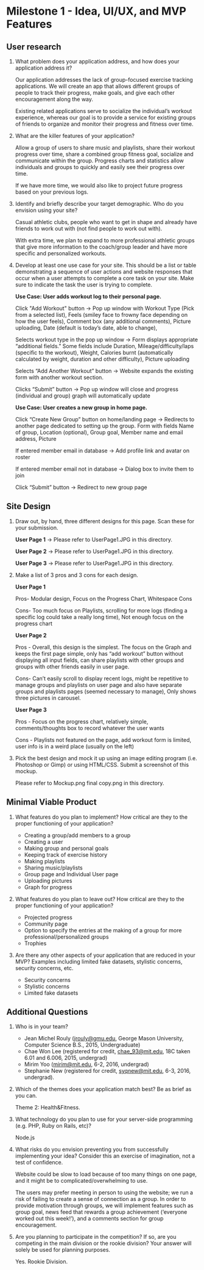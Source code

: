 Milestone 1 - Idea, UI/UX, and MVP Features
=========

User research
----------
1. What problem does your application address, and how does your application address it?

    Our application addresses the lack of group-focused exercise tracking applications. We will create an app that allows different groups of people to track their progress, make goals, and give each other encouragement along the way. 
    
    Existing related applications serve to socialize the individual’s workout experience, whereas our goal is to provide a service for existing groups of friends to organize and monitor their progress and fitness over time.
    
2. What are the killer features of your application?
    
    Allow a group of users to share music and playlists, share their workout progress over time, share a combined group fitness goal, socialize and communicate within the group. Progress charts and statistics allow individuals and groups to quickly and easily see their progress over time.
    
    If we have more time, we would also like to project future progress based on your previous logs.

3. Identify and briefly describe your target demographic. Who do you envision using your site?

    Casual athletic clubs, people who want to get in shape and already have friends to work out with (not find people to work out with).

    With extra time, we plan to expand to more professional athletic groups that give more information to the coach/group leader and have more specific and personalized workouts.

4. Develop at least one use case for your site. This should be a list or table demonstrating a sequence of user actions and website responses that occur when a user attempts to complete a core task on your site. Make sure to indicate the task the user is trying to complete.

    **Use Case: User adds workout log to their personal page.**
    
    Click "Add Workout" button -> Pop up window with Workout Type (Pick from a selected list), Feels (smiley face to frowny face depending on how the user feels), Comment box (any additional comments), Picture uploading, Date (default is today’s date, able to change),
    
    Selects workout type in the pop up window -> Form displays appropriate “additional fields.” Some fields include Duration, Mileage/difficulty/laps (specific to the workout), Weight, Calories burnt (automatically calculated by weight, duration and other difficulty), Picture uploading
    
    Selects “Add Another Workout” button  -> Website expands the existing form with another workout section.
    
    Clicks “Submit” button -> Pop up window will close and progress (individual and group) graph will automatically update

    **Use Case: User creates a new group in home page.**
    
    Click “Create New Group” button on home/landing page -> Redirects to another page dedicated to setting up the group. Form with fields Name of group, Location (optional), Group goal, Member name and email address, Picture
    
    If entered member email in database -> Add profile link and avatar on roster
    
    If entered member email not in database -> Dialog box to invite them to join
    
    Click “Submit” button -> Redirect to new group page

Site Design
---------

1. Draw out, by hand, three different designs for this page. Scan these for your submission. 

    **User Page 1** -> Please refer to UserPage1.JPG in this directory. 
    
    **User Page 2** -> Please refer to UserPage1.JPG in this directory. 

    **User Page 3** -> Please refer to UserPage1.JPG in this directory. 

2. Make a list of 3 pros and 3 cons for each design.
    
    **User Page 1**

    Pros- Modular design, Focus on the Progress Chart, Whitespace Cons
    
    Cons- Too much focus on Playlists, scrolling for more logs (finding a specific log could take a really long time), Not enough focus on the progress chart

    **User Page 2**

    Pros - Overall, this design is the simplest. The focus on the Graph and keeps the first page simple,  only has “add workout” button without displaying all input fields, can share playlists with other groups and groups with other friends easily in user page. 
    
    Cons- Can’t easily scroll to display recent logs, might be repetitive to manage groups and playlists on user page and also have separate groups and playlists pages (seemed necessary to manage), Only shows three pictures in carousel.

    **User Page 3**

    Pros - Focus on the progress chart, relatively simple, comments/thoughts box to record whatever the user wants
    
    Cons - Playlists not featured on the page, add workout form is limited, user info is in a weird place (usually on the left)

3. Pick the best design and mock it up using an image editing program (i.e. Photoshop or Gimp) or using HTML/CSS. Submit a screenshot of this mockup.

    Please refer to Mockup.png final copy.png in this directory.

Minimal Viable Product
-------------

1. What features do you plan to implement? How critical are they to the proper functioning of your application?

    * Creating a group/add members to a group
    * Creating a user
    * Making group and personal goals
    * Keeping track of exercise history
    * Making playlists
    * Sharing music/playlists
    * Group page and Individual User page
    * Uploading pictures
    * Graph for progress

2. What features do you plan to leave out? How critical are they to the proper functioning of your application?
    * Projected progress
    * Community page
    * Option to specify the entries at the making of a group for more professional/personalized groups  
    * Trophies

3. Are there any other aspects of your application that are reduced in your MVP? Examples including limited fake datasets, stylistic concerns, security concerns, etc.
    * Security concerns
    * Stylistic concerns
    * Limited fake datasets

Additional Questions
--------

1. Who is in your team? 
    * Jean Michel Rouly (jrouly@gmu.edu, George Mason University, Computer Science B.S., 2015, Undergraduate)
    * Chae Won Lee (registered for credit, chae_93@mit.edu, 18C taken 6.01 and 6.006, 2015, undergrad)
    * Mirim Yoo (mirim@mit.edu, 6-2, 2016, undergrad)
    * Stephanie New (registered for credit, syqnew@mit.edu, 6-3, 2016, undergrad).

2. Which of the themes does your application match best? Be as brief as you can.

    Theme 2: Health&Fitness.

3. What technology do you plan to use for your server-side programming (e.g. PHP, Ruby on Rails, etc)?

    Node.js

4. What risks do you envision preventing you from successfully implementing your idea? Consider this an exercise of imagination, not a test of confidence.
    
    Website could be slow to load because of too many things on one page, and it might be to complicated/overwhelming to use.

    The users may prefer meeting in person to using the website; we run a risk of failing to create a sense of connection as a group. In order to provide motivation through groups, we will implement features such as group goal, news feed that rewards a group achievement (‘everyone worked out this week!’), and a comments section for group encouragement.

5. Are you planning to participate in the competition? If so, are you competing in the main division or the rookie division? Your answer will solely be used for planning purposes.
    
    Yes. Rookie Division.
